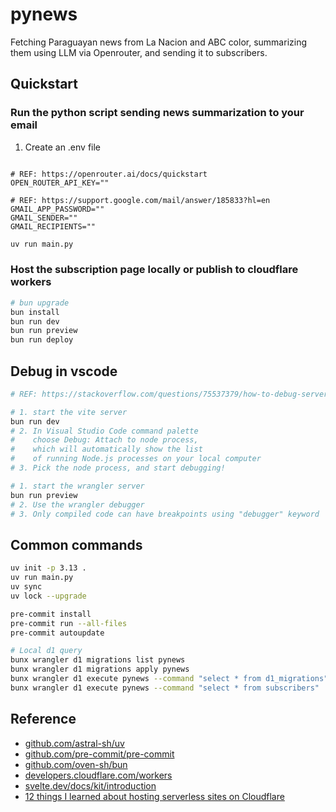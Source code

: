 # pynews

Fetching Paraguayan news from La Nacion and ABC color, summarizing them using LLM via Openrouter, and sending it to subscribers.

## Quickstart

### Run the python script sending news summarization to your email

1. Create an .env file

```env

# REF: https://openrouter.ai/docs/quickstart
OPEN_ROUTER_API_KEY=""

# REF: https://support.google.com/mail/answer/185833?hl=en
GMAIL_APP_PASSWORD=""
GMAIL_SENDER=""
GMAIL_RECIPIENTS=""
```

```bash
uv run main.py
```

### Host the subscription page locally or publish to cloudflare workers

```bash
# bun upgrade
bun install
bun run dev
bun run preview
bun run deploy
```

## Debug in vscode

```bash
# REF: https://stackoverflow.com/questions/75537379/how-to-debug-server-side-code-in-sveltekit-using-visual-studio-code

# 1. start the vite server
bun run dev
# 2. In Visual Studio Code command palette
#    choose Debug: Attach to node process,
#    which will automatically show the list
#    of running Node.js processes on your local computer
# 3. Pick the node process, and start debugging!
```

```bash
# 1. start the wrangler server
bun run preview
# 2. Use the wrangler debugger
# 3. Only compiled code can have breakpoints using "debugger" keyword
```

## Common commands

```bash
uv init -p 3.13 .
uv run main.py
uv sync
uv lock --upgrade

pre-commit install
pre-commit run --all-files
pre-commit autoupdate

# Local d1 query
bunx wrangler d1 migrations list pynews
bunx wrangler d1 migrations apply pynews
bunx wrangler d1 execute pynews --command "select * from d1_migrations"
bunx wrangler d1 execute pynews --command "select * from subscribers"
```

## Reference

- [github.com/astral-sh/uv](https://github.com/astral-sh/uv)
- [github.com/pre-commit/pre-commit](https://github.com/pre-commit/pre-commit)
- [github.com/oven-sh/bun](https://github.com/oven-sh/bun)
- [developers.cloudflare.com/workers](https://developers.cloudflare.com/workers/)
- [svelte.dev/docs/kit/introduction](https://svelte.dev/docs/kit/introduction)
- [12 things I learned about hosting serverless sites on Cloudflare](https://dev.to/tylerlwsmith/12-things-i-learned-about-hosting-serverless-sites-on-cloudflare-2dml)
